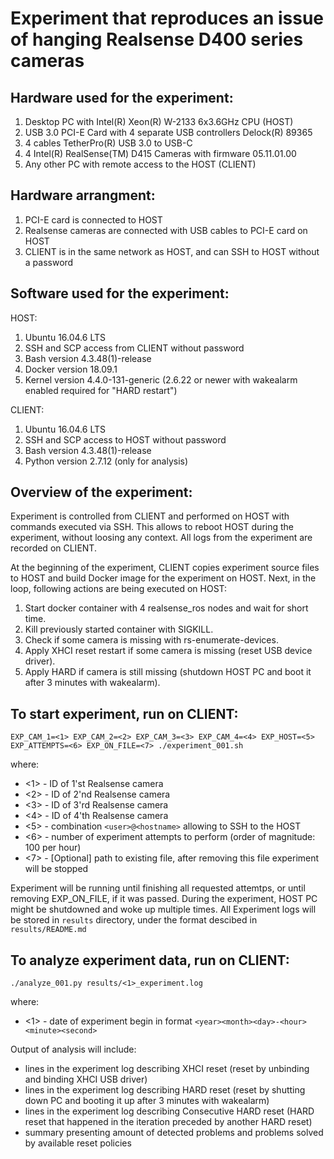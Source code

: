 # Experiment that reproduces an issue of hanging Realsense D400 series cameras

## Hardware used for the experiment:
1. Desktop PC with Intel(R) Xeon(R) W-2133 6x3.6GHz CPU (HOST)
2. USB 3.0 PCI-E Card with 4 separate USB controllers Delock(R) 89365
3. 4 cables TetherPro(R) USB 3.0 to USB-C
4. 4 Intel(R) RealSense(TM) D415 Cameras with firmware 05.11.01.00
5. Any other PC with remote access to the HOST (CLIENT)

## Hardware arrangment:
1. PCI-E card is connected to HOST
2. Realsense cameras are connected with USB cables to PCI-E card on HOST
3. CLIENT is in the same network as HOST, and can SSH to HOST without a password

## Software used for the experiment:
HOST:
1. Ubuntu 16.04.6 LTS
2. SSH and SCP access from CLIENT without password
3. Bash version 4.3.48(1)-release
4. Docker version 18.09.1
5. Kernel version 4.4.0-131-generic (2.6.22 or newer with wakealarm enabled required for "HARD restart")

CLIENT:
1. Ubuntu 16.04.6 LTS
2. SSH and SCP access to HOST without password
3. Bash version 4.3.48(1)-release
4. Python version 2.7.12 (only for analysis)

## Overview of the experiment:
Experiment is controlled from CLIENT and performed on HOST with commands executed via SSH. 
This allows to reboot HOST during the experiment, without loosing any context.
All logs from the experiment are recorded on CLIENT.

At the beginning of the experiment, CLIENT copies experiment source files to HOST 
and build Docker image for the experiment on HOST. Next, in the loop, 
following actions are being executed on HOST:
1. Start docker container with 4 realsense_ros nodes and wait for short time.
2. Kill previously started container with SIGKILL.
3. Check if some camera is missing with rs-enumerate-devices.
4. Apply XHCI reset restart if some camera is missing (reset USB device driver).
5. Apply HARD if camera is still missing (shutdown HOST PC and boot it after 3 minutes with wakealarm).

## To start experiment, run on CLIENT:

`EXP_CAM_1=<1> EXP_CAM_2=<2> EXP_CAM_3=<3> EXP_CAM_4=<4> EXP_HOST=<5> EXP_ATTEMPTS=<6> EXP_ON_FILE=<7> ./experiment_001.sh`

where:
* <1> - ID of 1'st Realsense camera
* <2> - ID of 2'nd Realsense camera
* <3> - ID of 3'rd Realsense camera
* <4> - ID of 4'th Realsense camera
* <5> - combination `<user>@<hostname>` allowing to SSH to the HOST
* <6> - number of experiment attempts to perform (order of magnitude: 100 per hour)
* <7> - [Optional] path to existing file, after removing this file experiment will be stopped

Experiment will be running until finishing all requested attemtps, or until removing EXP_ON_FILE, if it was passed.
During the experiment, HOST PC might be shutdowned and woke up multiple times. 
All Experiment logs will be stored in `results` directory, under the format descibed in `results/README.md`

## To analyze experiment data, run on CLIENT:

`./analyze_001.py results/<1>_experiment.log`

where:
* <1> - date of experiment begin in format `<year><month><day>-<hour><minute><second>`

Output of analysis will include: 
* lines in the experiment log describing XHCI reset 
(reset by unbinding and binding XHCI USB driver)
* lines in the experiment log describing HARD reset 
(reset by shutting down PC and booting it up after 3 minutes with wakealarm)
* lines in the experiment log describing Consecutive HARD reset 
(HARD reset that happened in the iteration preceded by another HARD reset)
* summary presenting amount of detected problems and problems solved by available reset policies
